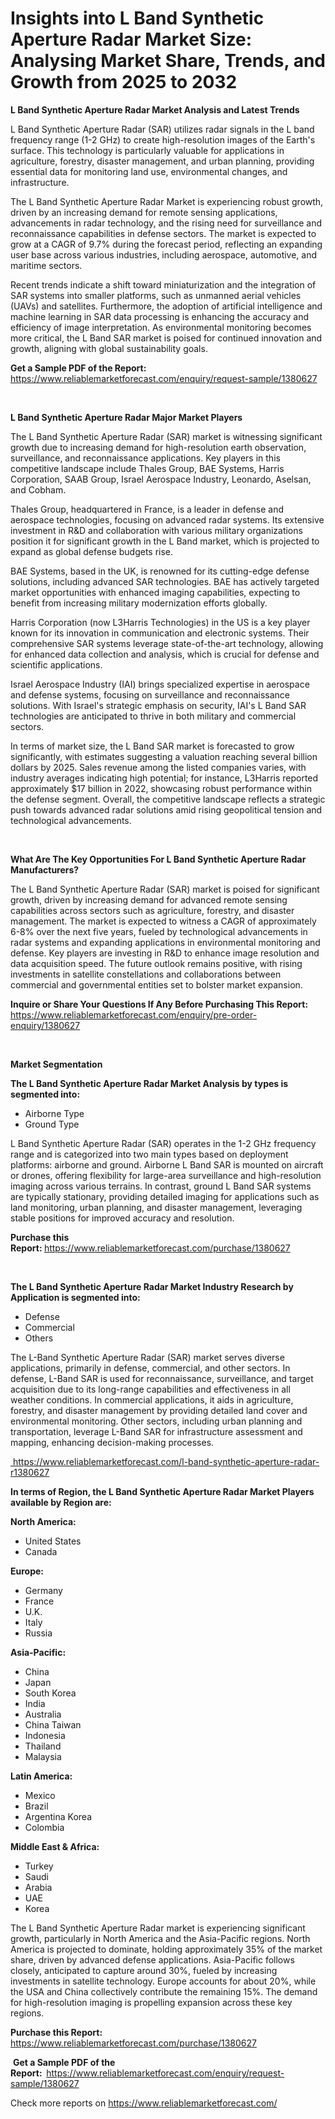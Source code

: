 <p><h1>Insights into L Band Synthetic Aperture Radar Market Size: Analysing Market Share, Trends, and Growth from 2025 to 2032</h1></p><p><strong>L Band Synthetic Aperture Radar Market Analysis and Latest Trends</strong></p>
<p><p>L Band Synthetic Aperture Radar (SAR) utilizes radar signals in the L band frequency range (1-2 GHz) to create high-resolution images of the Earth's surface. This technology is particularly valuable for applications in agriculture, forestry, disaster management, and urban planning, providing essential data for monitoring land use, environmental changes, and infrastructure.</p><p>The L Band Synthetic Aperture Radar Market is experiencing robust growth, driven by an increasing demand for remote sensing applications, advancements in radar technology, and the rising need for surveillance and reconnaissance capabilities in defense sectors. The market is expected to grow at a CAGR of 9.7% during the forecast period, reflecting an expanding user base across various industries, including aerospace, automotive, and maritime sectors.</p><p>Recent trends indicate a shift toward miniaturization and the integration of SAR systems into smaller platforms, such as unmanned aerial vehicles (UAVs) and satellites. Furthermore, the adoption of artificial intelligence and machine learning in SAR data processing is enhancing the accuracy and efficiency of image interpretation. As environmental monitoring becomes more critical, the L Band SAR market is poised for continued innovation and growth, aligning with global sustainability goals.</p></p>
<p><strong>Get a Sample PDF of the Report:&nbsp;</strong> <a href="https://www.reliablemarketforecast.com/enquiry/request-sample/1380627?utm_campaign=3176&utm_medium=2&utm_source=Github&utm_content=ia&utm_term=08042025&utm_id=l-band-synthetic-aperture-radar">https://www.reliablemarketforecast.com/enquiry/request-sample/1380627</a></p>
<p>&nbsp;</p>
<p><strong>L Band Synthetic Aperture Radar Major Market Players</strong></p>
<p><p>The L Band Synthetic Aperture Radar (SAR) market is witnessing significant growth due to increasing demand for high-resolution earth observation, surveillance, and reconnaissance applications. Key players in this competitive landscape include Thales Group, BAE Systems, Harris Corporation, SAAB Group, Israel Aerospace Industry, Leonardo, Aselsan, and Cobham.</p><p>Thales Group, headquartered in France, is a leader in defense and aerospace technologies, focusing on advanced radar systems. Its extensive investment in R&D and collaboration with various military organizations position it for significant growth in the L Band market, which is projected to expand as global defense budgets rise.</p><p>BAE Systems, based in the UK, is renowned for its cutting-edge defense solutions, including advanced SAR technologies. BAE has actively targeted market opportunities with enhanced imaging capabilities, expecting to benefit from increasing military modernization efforts globally.</p><p>Harris Corporation (now L3Harris Technologies) in the US is a key player known for its innovation in communication and electronic systems. Their comprehensive SAR systems leverage state-of-the-art technology, allowing for enhanced data collection and analysis, which is crucial for defense and scientific applications.</p><p>Israel Aerospace Industry (IAI) brings specialized expertise in aerospace and defense systems, focusing on surveillance and reconnaissance solutions. With Israel's strategic emphasis on security, IAI's L Band SAR technologies are anticipated to thrive in both military and commercial sectors.</p><p>In terms of market size, the L Band SAR market is forecasted to grow significantly, with estimates suggesting a valuation reaching several billion dollars by 2025. Sales revenue among the listed companies varies, with industry averages indicating high potential; for instance, L3Harris reported approximately $17 billion in 2022, showcasing robust performance within the defense segment. Overall, the competitive landscape reflects a strategic push towards advanced radar solutions amid rising geopolitical tension and technological advancements.</p></p>
<p>&nbsp;</p>
<p><strong>What Are The Key Opportunities For L Band Synthetic Aperture Radar Manufacturers?</strong></p>
<p><p>The L Band Synthetic Aperture Radar (SAR) market is poised for significant growth, driven by increasing demand for advanced remote sensing capabilities across sectors such as agriculture, forestry, and disaster management. The market is expected to witness a CAGR of approximately 6-8% over the next five years, fueled by technological advancements in radar systems and expanding applications in environmental monitoring and defense. Key players are investing in R&D to enhance image resolution and data acquisition speed. The future outlook remains positive, with rising investments in satellite constellations and collaborations between commercial and governmental entities set to bolster market expansion.</p></p>
<p><strong>Inquire or Share Your Questions If Any Before Purchasing This Report:</strong> <a href="https://www.reliablemarketforecast.com/enquiry/pre-order-enquiry/1380627?utm_campaign=3176&utm_medium=2&utm_source=Github&utm_content=ia&utm_term=08042025&utm_id=l-band-synthetic-aperture-radar">https://www.reliablemarketforecast.com/enquiry/pre-order-enquiry/1380627</a></p>
<p>&nbsp;</p>
<p><strong>Market Segmentation</strong></p>
<p><strong>The L Band Synthetic Aperture Radar Market Analysis by types is segmented into:</strong></p>
<p><ul><li>Airborne Type</li><li>Ground Type</li></ul></p>
<p><p>L Band Synthetic Aperture Radar (SAR) operates in the 1-2 GHz frequency range and is categorized into two main types based on deployment platforms: airborne and ground. Airborne L Band SAR is mounted on aircraft or drones, offering flexibility for large-area surveillance and high-resolution imaging across various terrains. In contrast, ground L Band SAR systems are typically stationary, providing detailed imaging for applications such as land monitoring, urban planning, and disaster management, leveraging stable positions for improved accuracy and resolution.</p></p>
<p><strong>Purchase this Report:&nbsp;</strong><a href="https://www.reliablemarketforecast.com/purchase/1380627?utm_campaign=3176&utm_medium=2&utm_source=Github&utm_content=ia&utm_term=08042025&utm_id=l-band-synthetic-aperture-radar">https://www.reliablemarketforecast.com/purchase/1380627</a></p>
<p>&nbsp;</p>
<p><strong>The L Band Synthetic Aperture Radar Market Industry Research by Application is segmented into:</strong></p>
<p><ul><li>Defense</li><li>Commercial</li><li>Others</li></ul></p>
<p><p>The L-Band Synthetic Aperture Radar (SAR) market serves diverse applications, primarily in defense, commercial, and other sectors. In defense, L-Band SAR is used for reconnaissance, surveillance, and target acquisition due to its long-range capabilities and effectiveness in all weather conditions. In commercial applications, it aids in agriculture, forestry, and disaster management by providing detailed land cover and environmental monitoring. Other sectors, including urban planning and transportation, leverage L-Band SAR for infrastructure assessment and mapping, enhancing decision-making processes.</p></p>
<p><a href="https://www.reliablemarketforecast.com/l-band-synthetic-aperture-radar-r1380627?utm_campaign=3176&utm_medium=2&utm_source=Github&utm_content=ia&utm_term=08042025&utm_id=l-band-synthetic-aperture-radar">&nbsp;https://www.reliablemarketforecast.com/l-band-synthetic-aperture-radar-r1380627</a></p>
<p><strong>In terms of Region, the L Band Synthetic Aperture Radar Market Players available by Region are:</strong></p>
<p>
    <p> <strong> North America: </strong>
        <ul>
            <li>United States</li>
            <li>Canada</li>
        </ul>
        </p> 
    <p> <strong> Europe: </strong>
        <ul>
            <li>Germany</li>
            <li>France</li>
            <li>U.K.</li>
            <li>Italy</li>
            <li>Russia</li>
        </ul>
        </p> 
    <p> <strong> Asia-Pacific: </strong>
        <ul>
            <li>China</li>
            <li>Japan</li>
            <li>South Korea</li>
            <li>India</li>
            <li>Australia</li>
            <li>China Taiwan</li>
            <li>Indonesia</li>
            <li>Thailand</li>
            <li>Malaysia</li>
        </ul>
        </p> 
    <p> <strong> Latin America: </strong>
        <ul>
            <li>Mexico</li>
            <li>Brazil</li>
            <li>Argentina Korea</li>
            <li>Colombia</li>
        </ul>
        </p> 
    <p> <strong> Middle East & Africa: </strong>
        <ul>
            <li>Turkey</li>
            <li>Saudi</li>
            <li>Arabia</li>
            <li>UAE</li>
            <li>Korea</li>
        </ul>
    </p>
    </p>
<p><p>The L Band Synthetic Aperture Radar market is experiencing significant growth, particularly in North America and the Asia-Pacific regions. North America is projected to dominate, holding approximately 35% of the market share, driven by advanced defense applications. Asia-Pacific follows closely, anticipated to capture around 30%, fueled by increasing investments in satellite technology. Europe accounts for about 20%, while the USA and China collectively contribute the remaining 15%. The demand for high-resolution imaging is propelling expansion across these key regions.</p></p>
<p><strong>Purchase this Report: </strong><a href="https://www.reliablemarketforecast.com/purchase/1380627?utm_campaign=3176&utm_medium=2&utm_source=Github&utm_content=ia&utm_term=08042025&utm_id=l-band-synthetic-aperture-radar">https://www.reliablemarketforecast.com/purchase/1380627</a></p>
<p>&nbsp;<strong>Get a Sample PDF of the Report:&nbsp;&nbsp;</strong><a href="https://www.reliablemarketforecast.com/enquiry/request-sample/1380627?utm_campaign=3176&utm_medium=2&utm_source=Github&utm_content=ia&utm_term=08042025&utm_id=l-band-synthetic-aperture-radar">https://www.reliablemarketforecast.com/enquiry/request-sample/1380627</a></p>
<p><strong></strong></p>
<p>Check more reports on <a href="https://www.reliablemarketforecast.com/?utm_campaign=3176&utm_medium=2&utm_source=Github&utm_content=ia&utm_term=08042025&utm_id=l-band-synthetic-aperture-radar">https://www.reliablemarketforecast.com/</a></p>